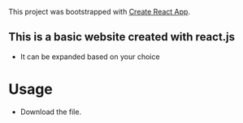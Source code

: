 This project was bootstrapped with [Create React App](https://github.com/facebookincubator/create-react-app).

## This is a basic website created with react.js
- It can be expanded based on your choice

# Usage 
- Download the file. 

